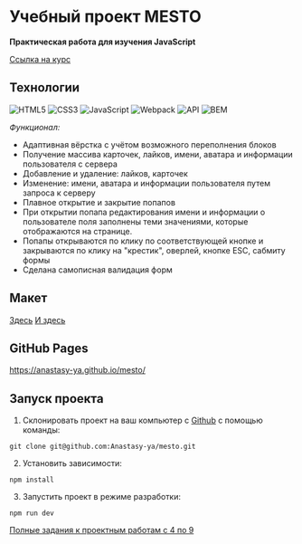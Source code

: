 # Учебный проект MESTO

**Практическая работа для изучения JavaScript**

[Ссылка на курс](https://practicum.yandex.ru/web/)

## Технологии
![HTML5](https://img.shields.io/badge/-HTML5-e34f26?logo=html5&logoColor=white)
![CSS3](https://img.shields.io/badge/-CSS3-1572b6?logo=css3&logoColor=white)
![JavaScript](https://img.shields.io/badge/-JavaScript-f7df1e?logo=javaScript&logoColor=black)
![Webpack](https://img.shields.io/badge/-Webpack-99d6f8?logo=webpack&logoColor=black)
![API](https://img.shields.io/badge/-api-yellow)
![BEM](https://img.shields.io/badge/-BEM-yellowgreen)

*Функционал:*

*  Адаптивная вёрстка с учётом возможного переполнения блоков
*  Получение массива карточек, лайков, имени, аватара и информации пользователя с сервера
*  Добавление и удаление: лайков, карточек
*  Изменение: имени, аватара и информации пользователя путем запроса к серверу
*  Плавное открытие и закрытие попапов
*  При открытии попапа редактирования имени и информации о пользователе поля заполнены теми значениями, которые отображаются на странице.
*  Попапы открываются по клику по соответствующей кнопке и закрываются по клику на "крестик", оверлей, кнопке ESC, сабмиту формы
*  Сделана самописная валидация форм

## Макет
[Здесь](https://www.figma.com/file/bjyvbKKJN2naO0ucURl2Z0/JavaScript.-Sprint-5?type=design&node-id=0-1&mode=design)
[И здесь](https://www.figma.com/file/2cn9N9jSkmxD84oJik7xL7/JavaScript.-Sprint-4?type=design&node-id=0-1&mode=design)

## GitHub Pages
https://anastasy-ya.github.io/mesto/

## Запуск проекта

1. Склонировать проект на ваш компьютер с [Github](https://github.com/Anastasy-ya/mesto) с помощью команды:
```
git clone git@github.com:Anastasy-ya/mesto.git
```
2. Установить зависимости:
```
npm install
```
3. Запустить проект в режиме разработки:
```
npm run dev
```
[Полные задания к проектным работам с 4 по 9](https://www.notion.so/b3c1c05c512a41e0b57e9b40388eb928)

